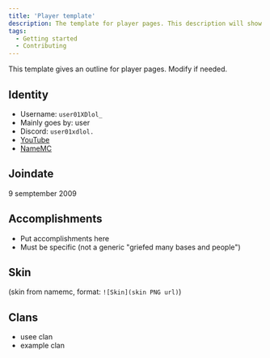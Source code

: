 ```yaml
---
title: 'Player template'
description: The template for player pages. This description will show up in discord embeds and tag pages
tags:
  - Getting started
  - Contributing
---
```


This template gives an outline for player pages. Modify if needed.

## Identity
* Username: `user01XDlol_`
* Mainly goes by: user
* Discord: `user01xdlol.`
* [YouTube](https://www.youtube.com/)
* [NameMC](https://namemc.com/)

## Joindate
9 semptember 2009

## Accomplishments
* Put accomplishments here
* Must be specific (not a generic "griefed many bases and people")

## Skin
(skin from namemc, format: `![Skin](skin PNG url)`)

## Clans
- usee clan
- example clan
